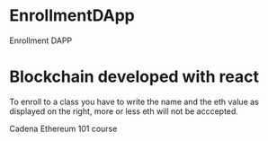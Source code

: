 # EnrollmentDApp
Enrollment DAPP 

# Blockchain developed with react

To enroll to a class you have to write the name and the eth value as displayed on the right, more or less eth will not be acccepted.

Cadena Ethereum 101 course
